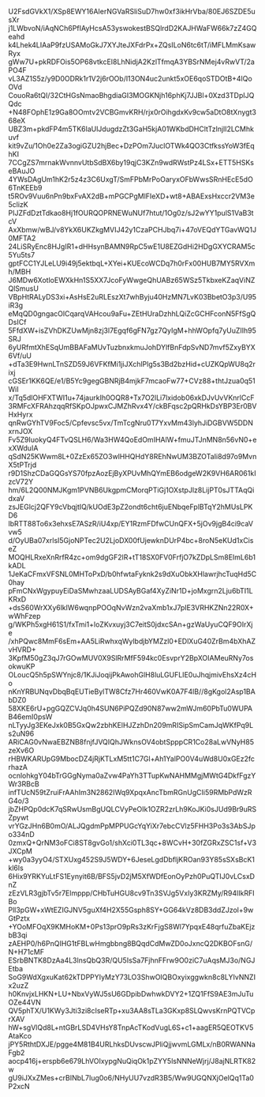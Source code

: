 U2FsdGVkX1/XSp8EWY16AIerNGVaRSliSuD7hw0xf3ikHrVba/80EJ6SZDE5usXr
j1LWbvoN/iAqNCh6PfIAyHcsA53yswokestBSQlrdD2KAJHWaFW66k7zZ4GQeahd
k4Lhek4LIAaP9fzUSAMoGkJ7XYJteJXFdrPx+ZQsILoN6tc6tT/iMFLMmKsawRyx
gWw7U+pkRDFOis5OP68vtkcEI8LhNidjA2KzlTfmqA3YBSrNMej4vRwVT/2aPO4F
vL3AZ1S5z/y9D0ODRk1r1V2j6rOOb/l13ON4uc2unkt5xOE6qoSTDOtB+4lQoOVd
CouoRa6tQI/32CtHGsNmaoBhgdiaGI3MOGKNjh16phKj7JJBl+0Xzd3TDpIJQQdc
+N48FOphE1z9Ga8OOmtv2VCBGmvKRH/rjx0rOihgdxKv9cw5aDtO8tXnygt368eX
UBZ3m+pkdFP4m5TK6laUlJdugdzZt3GaH5kjA01WKbdDHCltTzlnjlI2LCMhkuvf
kit9vZu/1Oh0e2Za3ogiGZU2hjBec+DzPOm7JuclOTWk4QO3CtfkssYoW3fEqhKI
7CCgZS7mrnakWvnnvUtbSdBX6by19qjC3KZn9wdRWstPz4LSx+ETT5HSKseBAuJO
4YWsDAgUm1hK2r5z4z3C6UxgT/SmFPbMrPoOaryxOFbWwsSRnHEcE5dO6TnKEEb9
t5ROv9Vuu6nPn9bxFvAX2dB+mPGCPgMlFIeXD+wt8+ABAExsHxccr2VM3e5clizK
PIJZFdDztTdkao8Hj1fOURQOPRNEWuNUf7htut/1Og0z/sJ2wYY1pulS1VaB3tcV
AxXbmw/wBJ/v8YkX6UKZkgMVIJ42y1CzaPCHJbq7i+47oVEQdYTGavWQ1J0MFTA2
24LiSRyEnc8HJgIR1+dHHsynBAMN9RpC5wE1U8EZGdHi2HDgGXYCRAM5c5Yu5ts7
gptFCC1YJLeLU9i49j5ektbqL+XYei+KUEcoWCDq7h0rFx00HUB7MY5RVXmh/MBH
J6MDw6XotloEWXkHn1S5XX7JcoFyWwgeQhUABz65WSz5TkbxeKZaqViNZQlSmusU
VBpHtRALyDS3xi+AsHsE2uRLEszXt7whByju40HzMN7LvK03BbetO3p3/U95iR3g
eMqQD0gngacOlCqarqVAHcou9aFu+ZEtHUraDzhhLQiZcGCHFconN5FfSgQDsICf
5FfdXW+isZVhDKZUwMjn8zj3l7Egqf6gFN7gz7QyIgM+hhWOpfq7yUuZIlh95SRJ
6yURfmtXhESqUmBBAFaMUvTuzbnxkmuJohDYlfBnFdpSvND7mvf5ZxyBYX6Vf/uU
+dTa3E9HwnLTnSZD59J6VFKfMi1jiJXchlPlg5s3Bd2bzHid+cUZKQpWU8q2rixj
cGSEr1KK6QE/e1/B5Yc9gegGBNRjB4mjkF7mcaoFw77+CVz88+thtJzua0q51WiI
x/Tq5dlOHFXTWI1u+74jaurkIh0OQR8+Tx7O2lLi7lxidob06xkDJvUvVKnrlCcF
3RMFcXFRAhzqqRfSKpOJpwxCJMZhRvx4Y/ckBFqsc2pQRHkDsYBP3Er0BVHxHyrx
qnRwGYhTV9Foc5/Cpfevsc5vx/TmTcgNru0T7YxvMm43lyhJiDGBVW5DDNxrnJOX
Fv5Z9IuokyQ4FTvQSLH6/Wa3HW4QoEdOmIHAlW+fmuJTJnMN8n56vN0+exXWduIA
qSdN25KWwm8L+0ZzEx65ZO3wlHHQHdY8REhNwUM3BZOTaIi8d97o9MvnX5tPTrjd
r9D1ShzCDaGQGsYS70fpzAozEjByXPUvMhQYmEB6odgeW2K9VH6AR061kIzcV72Y
hm/6L2Q00NMJKgm1PVNB6UkgpmCMorqPTiGj1OXstpJlz8LijPT0sJTTAqQidxaV
zsJEGlcj2QFY9cVbqjtIQ/kUOdE3pZ2ondt6cht6juENbqeFplBTqY2hMUsLPKD6
lbRTT88To6x3ehxsE7ASzR/iU4xp/EY1RzmFDfwCUnQFX+5jOv9jgB4ci9caVvw5
d/OyUBa07xrlsI5GjoNPTec2U2LjoDX00fUjewknDUrP4bc+8roN5eKUd1xCiseZ
MOQHLRxeXnRrfR4zc+om9dgGF2lR+tT18SX0FV0FrfjO7kZDpLSm8EImL6b1kADL
1JeKaCFmxVFSNL0MHToPxD/b0hfwtaFyknk2s9dXuObkXHlawrjhcTuqHd5C0hay
pFmCNxWgypuyEiDaSMwhzaaLUDSAyBGaf4XyZiNr1D+joMxgrn2Lju6bTI1LKRxD
+dsS60WrXXy6lklW6wqnpPOOqNvWzn2vaXmb1xJ7pIE3VRHKZNn22R0X+wWhFzep
g/WKPh5xgH61S1/fxTmi1+loZKvxuyj3C7eitS0jdxcSAn+gzWaUyuCQF9OIrXje
/xhPQwc8MmF6sEm+AA5LiRwhxqWylbdjbYMZzl0+EDlXuG40ZrBm4bXhAZvHVRD+
3KpfM50gZ3qJ7rGOwMUV0X9SlRrMfF594kc0EsvprY2BpXOIAMeuRNy7osokwuKP
OLoucQ5h5pSWYnjc8/1KJiJoqijPkAwohGlH8luLGUFLIE0uJhqjmivEhsXz4cHo
nKnYRBUNqvDbqBqEUTieBylTW8Cfz7Hr460VwK0A7F4lB//8gKgol2Asp1BAbDZ0
58XKE6rU+pgGQZCVJq0h4SUN6PiPQZd90N87ww2mWJm60PbTu0WUPAB46emI0psW
nLTyyJg3EKeJxk0B5GxQw2zbhKElHJZzhDn209mRISipSmCamJqWKfPq9Ls2uN96
ARiCAG0vNwaEBZNB8fnjfJVQIQhJWknsOV4obtSpppCR1Co28aLwVNyH85zeXv6O
rHBWKARUpG9MbocDZ4jRjKTLxM5tt1C7Gl+Ah1YalPO0V4uWd8U0xGEz2fcrhazA
ocnlohkgY04bTrGGgNyma0aZvw4PaYh3TTupKwNAHMMgjMWtG4DkfFgzYWr3RBcB
infTUcN59tZruiFrAAhIm3N2862IWq9XpqxAncTbmRGnUgCIi59RMbPdWzRG4o/3
jbZHPQp0dcK7qSRwUsmBgUQLCVyPeOIk1OZR2zrLh9KoJKi0sJUd9Br9uRSZpywt
vrYGzJHn6B0mO/ALJQgdmPpMPPUGcYqYiXr7ebcCVlz5FHH3Po3s3AbSJpo334nD
0zmxQ+QrNM3oFCi8ST8gvGo1/shXci0TL3qc+8WCvH+30fZGRxZSC1sf+V3JXCpM
+wy0a3yyO4/STXUxg452S9J5WDY+6JeseLgdDbfljKROan93Y85sSXsBcK1kl6ls
6Hix9YRKYuLtFS1Eynyit6B/BFS5jvD2jM5XfWDfEonOyPzh0PuQTIJ0vLCsxDnZ
zEzVLR3gjbTv5r7Elmppp/CHbTuHGU8cv9Tn3SVJg5VxIy3KRZMy/R94lIkRFIBo
Pll3pGW+xWtEZIGJNV5guXf4H2X55Gsph8SY+GG64kVz8DB3ddZJzol+9wGtPztx
+YOoMFOqX9KMHoKM+0Ps13prO9pRs3zKrFjgS8Wl7YpqxE48qrfuZbaKEjzbB3qi
zAEHP0/h6PnQIHG1tFBLwHmgbbng8BQqdCdMwZD0oJxncQ2DKBOFsnG/N+H71cMF
ESrbBNTK8DzAa4L3lnsQbQ3R/QU5IsSa7FjhnFFrw9O0ziC7uAqsMJ3o/NGJEtba
SoG9WdXgxuKat62kTDPPYIyMzY73LO3ShwOIQBOxyixggwkn8c8LYIvNNZIx2uzZ
h0KnvjxLHKN+LU+NbxVyWJ5sU6GDpibDwhwkDVY2+1ZQ1FfS9AE3mJuTuOZe44VN
QV5phTX/U1KWy3Jti3zi8cIseRTp+xu3AA8sTLa3GKxp8SLQwvsKrnPQTVCprXAV
hW+sgVlQd8L+ntGBrLSD4VHsY8TnpAcTKodVugL6S+c1+aagER5QEOTKV5AtaKco
jPY5RthtDXJE/pgge4M81B4URLhksDUvscwJPliQjjwvmLGMLx/nB0RWANNaFgb2
aocp416j+erspb6e679LhVOIxypgNuQiqOk1pZYY5lsNNNeWjrj/J8ajNLRTK82w
gU9iJXxZMes+crBINbL7Iug0o6/NHyUU7vzdR3B5/Ww9UGQNXjOelQq1Ta0P2xcN
